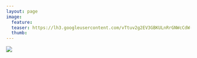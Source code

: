 ```yaml
---
layout: page
image:
  feature:
  teaser: https://lh3.googleusercontent.com/vTtuv2g2EV3GBKULnRrGNWcCdW-7ICDIB3J1OPagi7k=w245
  thumb:
---
```


![](https://lh3.googleusercontent.com/X83hqC_hkNOSMpFby-9jz8_chRR_A841fFCO_30aLF4=w800)
